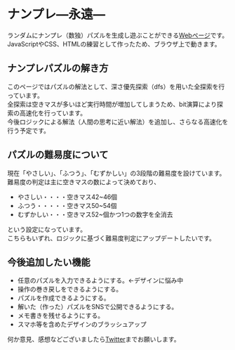# ナンプレ―永遠―
ランダムにナンプレ（数独）パズルを生成し遊ぶことができる[Webページ](https://highjump425.github.io/Sudoku-Towa/)です。  
JavaScriptやCSS、HTMLの練習として作ったため、ブラウザ上で動きます。  

## ナンプレパズルの解き方
このページではパズルの解法として、深さ優先探索（dfs）を用いた全探索を行っています。  
全探索は空きマスが多いほど実行時間が増加してしまうため、bit演算により探索の高速化を行っています。  
今後ロジックによる解法（人間の思考に近い解法）を追加し、さらなる高速化を行う予定です。  

## パズルの難易度について
現在「やさしい」、「ふつう」、「むずかしい」の3段階の難易度を設けています。  
難易度の判定は主に空きマスの数によって決めており、  
- やさしい・・・・空きマス42~46個  
- ふつう・・・・・空きマス50~54個  
- むずかしい・・・空きマス52~個かつ1つの数字を全消去  
  
という設定になっています。  
こちらもいずれ、ロジックに基づく難易度判定にアップデートしたいです。  

## 今後追加したい機能  
- 任意のパズルを入力できるようにする。←デザインに悩み中  
- 操作の巻き戻しをできるようにする。  
- パズルを作成できるようにする。  
- 解いた（作った）パズルをSNSで公開できるようにする。  
- メモ書きを残せるようにする。  
- スマホ等を含めたデザインのブラッシュアップ  
  
何か意見、感想などございましたら[Twitter](https://twitter.com/highjump_425)までお願いします。  

